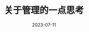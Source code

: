 ---
layout: post
title: "关于管理的一点思考"
date: 2023-07-11
last_modified_at: 2023-07-11
categories: [management]
---